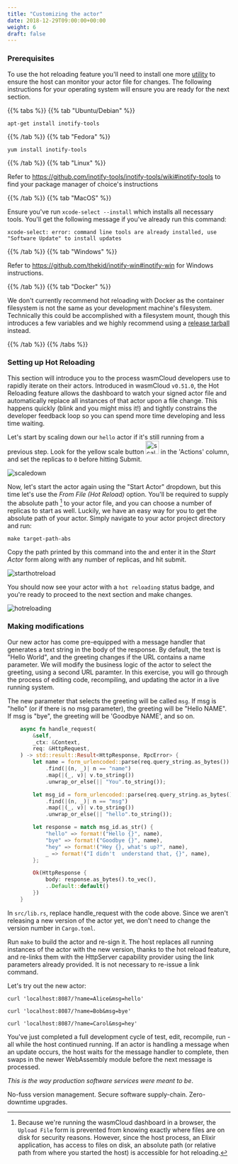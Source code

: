 ```yaml
---
title: "Customizing the actor"
date: 2018-12-29T09:00:00+00:00
weight: 6
draft: false
---
```


### Prerequisites
To use the hot reloading feature you'll need to install one more [utility](https://github.com/falood/file_system#system-support) to ensure the host can monitor your actor file for changes. The following instructions for your operating system will ensure you are ready for the next section.

{{% tabs %}}
{{% tab "Ubuntu/Debian" %}}

```shell
apt-get install inotify-tools
```

{{% /tab %}}
{{% tab "Fedora" %}}

```shell
yum install inotify-tools
```

{{% /tab %}}
{{% tab "Linux" %}}

Refer to https://github.com/inotify-tools/inotify-tools/wiki#inotify-tools to find your package manager of choice's instructions

{{% /tab %}}
{{% tab "MacOS" %}}

Ensure you've run `xcode-select --install` which installs all necessary tools. You'll get the following message if you've already run this command:
```
xcode-select: error: command line tools are already installed, use "Software Update" to install updates
```

{{% /tab %}}
{{% tab "Windows" %}}

Refer to https://github.com/thekid/inotify-win#inotify-win for Windows instructions.

{{% /tab %}}
{{% tab "Docker" %}}

We don't currently recommend hot reloading with Docker as the container filesystem is not the same as your development machine's filesystem. Technically this could be accomplished with a filesystem mount, though this introduces a few variables and we highly recommend using a [release tarball](../../../overview/installation#install-and-start-the-wasmcloud-host-runtime) instead.

{{% /tab %}}
{{% /tabs %}}


### Setting up Hot Reloading

This section will introduce you to the process wasmCloud developers use to rapidly iterate on their actors. Introduced in wasmCloud `v0.51.0`, the Hot Reloading feature allows the dashboard to watch your signed actor file and automatically replace all instances of that actor upon a file change. This happens quickly (blink and you might miss it!) and tightly constrains the developer feedback loop so you can spend more time developing and less time waiting.

Let's start by scaling down our `hello` actor if it's still running from a previous step. Look for the yellow scale button <img src="../scalebutton.png" alt="scalebutton" width="30px"/> in the 'Actions' column, and set the replicas to `0` before hitting Submit.

![scaledown](../scaledown.png)

Now, let's start the actor again using the "Start Actor" dropdown, but this time let's use the _From File (Hot Reload)_ option. You'll be required to supply the absolute path [^1] to your actor file, and you can choose a number of replicas to start as well. Luckily, we have an easy way for you to get the absolute path of your actor. Simply navigate to your actor project directory and run:
```shell
make target-path-abs
```

Copy the path printed by this command into the and enter it in the _Start Actor_ form along with any number of replicas, and hit submit.

![starthotreload](../starthotreload.png)

You should now see your actor with a `hot reloading` status badge, and you're ready to proceed to the next section and make changes.

![hotreloading](../hotreloading.png)

### Making modifications

Our new actor has come pre-equipped with a message handler that generates a text string in the body of the response. By default, the text is "Hello World", and the greeting changes if the URL contains a name parameter. We will modify the business logic of the actor to select the greeting, using a second URL paramter. In this exercise, you will go through the process of editing code, recompiling, and updating the actor in a live running system.

The new parameter that selects the greeting will be called `msg`. If msg is "hello" (or if there is no msg parameter), the greeting will be "Hello NAME". If msg is "bye", the greeting will be 'Goodbye NAME', and so on.  

```rust
    async fn handle_request(
        &self,
        _ctx: &Context,
        req: &HttpRequest,
    ) -> std::result::Result<HttpResponse, RpcError> {
        let name = form_urlencoded::parse(req.query_string.as_bytes())
            .find(|(n, _)| n == "name")
            .map(|(_, v)| v.to_string())
            .unwrap_or_else(|| "You".to_string());

        let msg_id = form_urlencoded::parse(req.query_string.as_bytes())
            .find(|(n, _)| n == "msg")
            .map(|(_, v)| v.to_string())
            .unwrap_or_else(|| "hello".to_string());

        let response = match msg_id.as_str() {
            "hello" => format!("Hello {}", name),
            "bye" => format!("Goodbye {}", name),
            "hey" => format!("Hey {}, what's up?", name),
            _ => format!("I didn't  understand that, {}", name),
        };

        Ok(HttpResponse {
            body: response.as_bytes().to_vec(),
            ..Default::default()
        })
    }
```

In `src/lib.rs`, replace handle_request with the code above. Since we aren't releasing a new version of the actor yet, we don't need to change the version number in `Cargo.toml`.

Run `make` to build the actor and re-sign it. The host replaces all running instances of the actor with the new version, thanks to the hot reload feature, and re-links them with the HttpServer capability provider using the link parameters already provided. It is not necessary to re-issue a link command. 

Let's try out the new actor:

```shell
curl 'localhost:8087/?name=Alice&msg=hello'
```
```shell
curl 'localhost:8087/?name=Bob&msg=bye'
```
```shell
curl 'localhost:8087/?name=Carol&msg=hey'
```

You've just completed a full development cycle of test, edit, recompile, run - all while the host continued running. If an actor is handling a message when an update occurs, the host waits for the message handler to complete, then swaps in the newer WebAssembly module before the next message is processed. 

_This is the way production software services were meant to be_. 

No-fuss version management. Secure software supply-chain.
Zero-downtime upgrades.

[^1]: Because we're running the wasmCloud dashboard in a browser, the `Upload File` form is prevented from knowing exactly where files are on disk for security reasons. However, since the host process, an Elixir application, has access to files on disk, an absolute path (or relative path from where you started the host) is accessible for hot reloading.